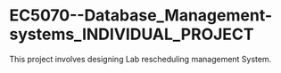 # EC5070--Database_Management-systems_INDIVIDUAL_PROJECT
This project involves designing Lab rescheduling management System. 
